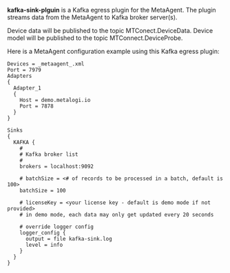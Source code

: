**kafka-sink-plguin** is a Kafka egress plugin for the MetaAgent.  The plugin streams data from the MetaAgent to Kafka broker server(s).

Device data will be published to the topic MTConect.DeviceData. Device model will be published to the topic MTConnect.DeviceProbe.
 
Here is a MetaAgent configuration example using this Kafka egress plugin:
```
Devices = _metaagent_.xml
Port = 7979
Adapters
{
  Adapter_1
  {
    Host = demo.metalogi.io
    Port = 7878
  }
}

Sinks
{
  KAFKA {
    #
    # Kafka broker list
    #
    brokers = localhost:9092

    # batchSize = <# of records to be processed in a batch, default is 100>
    batchSize = 100

    # licenseKey = <your license key - default is demo mode if not provided>
    # in demo mode, each data may only get updated every 20 seconds

    # override logger config 
    logger_config {
      output = file kafka-sink.log
      level = info
    }
  }
}
```
